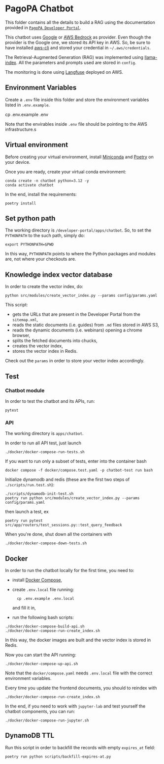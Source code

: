 # PagoPA Chatbot

This folder contains all the details to build a RAG using the documentation provided in [`PagoPA Developer Portal`](https://developer.pagopa.it/).

This chatbot uses [Google](https://ai.google.dev/) or [AWS Bedrock](https://aws.amazon.com/bedrock/) as provider.
Even though the provider is the Google one, we stored its API key in AWS. So, be sure to have installed [aws-cli](https://docs.aws.amazon.com/cli/latest/userguide/getting-started-install.html) and stored your credential in `~/.aws/credentials`.

The Retrieval-Augmented Generation (RAG) was implemented using [llama-index](https://docs.llamaindex.ai/en/stable/). All the parameters and prompts used are stored in `config`.

The monitoring is done using [Langfuse](https://langfuse.com/) deployed on AWS.

## Environment Variables

Create a `.env` file inside this folder and store the environment variables listed in `.env.example`.

cp .env.example .env

Note that the envirables inside `.env` file should be pointing to the AWS infrastructure.s

## Virtual environment

Before creating your virtual environment, install [Miniconda](https://docs.anaconda.com/miniconda/#quick-command-line-install) and [Poetry](https://python-poetry.org/docs/main#installation) on your device.

Once you are ready, create your virtual conda environment:

    conda create -n chatbot python=3.12 -y
    conda activate chatbot

In the end, install the requirements:

    poetry install

## Set python path

The working directory is `/developer-portal/apps/chatbot`. So, to set the `PYTHONPATH` to the such path, simply do:

    export PYTHONPATH=$PWD

In this way, `PYTHONPATH` points to where the Python packages and modules are, not where your checkouts are.

## Knowledge index vector database

In order to create the vector index, do:

    python src/modules/create_vector_index.py --params config/params.yaml

This script:

- gets the URLs that are present in the Developer Portal from the `sitemap.xml`,
- reads the static documents (i.e. guides) from `.md` files stored in AWS S3,
- reads the dynamic documents (i.e. webinars) opening a chrome browser,
- splits the fetched documents into chucks,
- creates the vector index,
- stores the vector index in Redis.

Check out the `params` in order to store your vector index accordingly.

## Test

### Chatbot module

In order to test the chatbot and its APIs, run:

    pytest

### API

The working directory is `apps/chatbot`.

In order to run all API test, just launch

```
./docker/docker-compose-run-tests.sh
```

If you want to run only a subset of tests, enter into the container bash

```
docker compose -f docker/compose.test.yaml -p chatbot-test run bash
```

Initialize dynamodb and redis (these are the first two steps of `./scripts/run.test.sh`):

```
./scripts/dynamodb-init-test.sh
poetry run python src/modules/create_vector_index.py --params config/params.yaml
```

then launch a test, ex

```
poetry run pytest src/app/routers/test_sessions.py::test_query_feedback
```

When you're done, shut down all the containers with

```
./docker/docker-compose-down-tests.sh
```

## Docker

In order to run the chatbot locally for the first time, you need to:

- install [Docker Compose](https://docs.docker.com/compose/install/),
- create `.env.local` file running:

        cp .env.example .env.local

  and fill it in,

- run the following bash scripts:

```
./docker/docker-compose-build-api.sh
./docker/docker-compose-run-create_index.sh
```

In this way, the docker images are built and the vector index is stored in Redis.

Now you can start the API running:

```
./docker/docker-compose-up-api.sh
```

Note that the `docker/compose.yaml` needs `.env.local` file with the correct environment variables.

Every time you update the frontend documents, you should to reindex with

```
./docker/docker-compose-run-create_index.sh
```

In the end, if you need to work with `jupyter-lab` and test yourself the chatbot components, you can run:

```
./docker/docker-compose-run-jupyter.sh
```

## DynamoDB TTL
Run this script in order to backfill the records with empty `expires_at` field:
```
poetry run python scripts/backfill-expires-at.py
```
